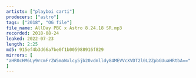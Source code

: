 ```yaml
---
artists: ["playboi carti"]
producers: ["astro"]
tags: ["2018", "OG file"]
file_name: AllDay PBC x Astro 8.24.18 SR.mp3
recorded: 2018-08-24
leaked: 2022-07-23
length: 2:25 
md5: 915ef4b3d66a7be0f1b005988916f829
mirrors: [
"aHR0cHM6Ly9rcmFrZW5maWxlcy5jb20vdmlldy84MEVVcXVDT2l0L2ZpbGUuaHRtbA=="
]
---
```

